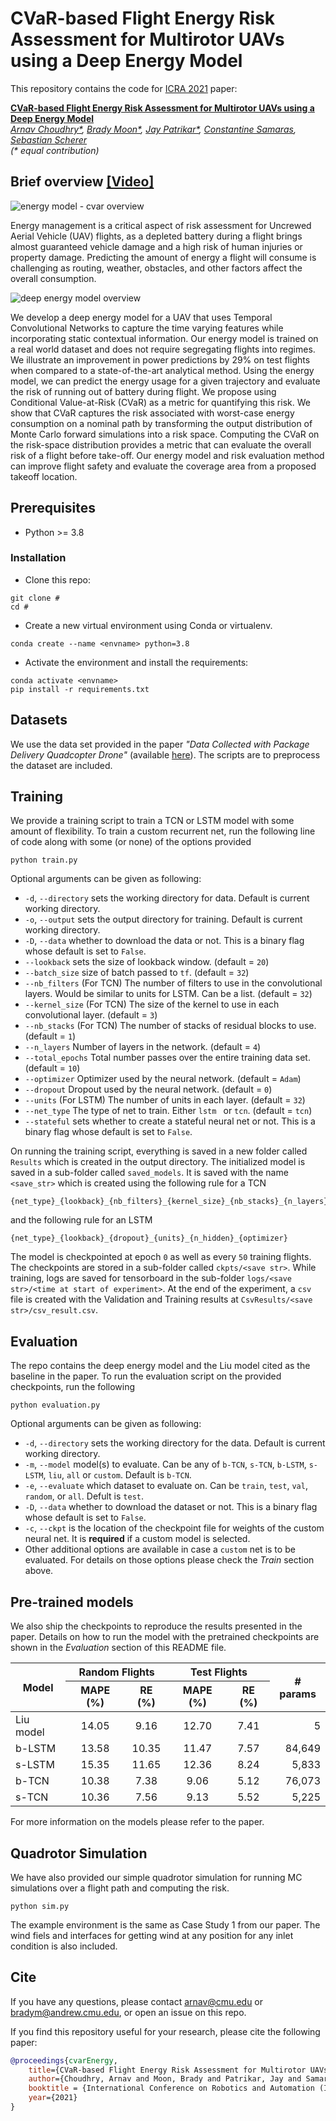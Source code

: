# CVaR-based Flight Energy Risk Assessment for Multirotor UAVs using a Deep Energy Model
This repository contains the code for [ICRA 2021](https://www.ieee-icra.org/) paper:

**<a href="#">CVaR-based Flight Energy Risk Assessment for Multirotor UAVs using a Deep Energy Model</a>**  
*<a href="https://arnav1.github.io">Arnav Choudhry\*</a>,
<a href="https://bradymoon.com">Brady Moon\*</a>,
<a href="https://jaypatrikar.me">Jay Patrikar\*</a>,
<a href="https://www.costasamaras.com">Constantine Samaras</a>,
<a href="https://www.ri.cmu.edu/ri-faculty/sebastian-scherer/">Sebastian Scherer</a><br/>
(\* equal contribution)*

## Brief overview <a href="https://youtu.be/PHXGigqilOA">[Video]</a>

![energy model - cvar overview](overview.png)
 
Energy management is a critical aspect of risk assessment for Uncrewed Aerial Vehicle (UAV) flights, as a depleted battery during a flight brings almost guaranteed vehicle damage and a high risk of human injuries or property damage. Predicting the amount of energy a flight will consume is challenging as routing, weather, obstacles, and other factors affect the overall consumption. 

![deep energy model overview](model.png)

We develop a deep energy model for a UAV that uses Temporal Convolutional Networks to capture the time varying features while incorporating static contextual information. Our energy model is trained on a real world dataset and does not require segregating flights into regimes. We illustrate an improvement in power predictions by 29% on test flights when compared to a state-of-the-art analytical method. Using the energy model, we can predict the energy usage for a given trajectory and evaluate the risk of running out of battery during flight. We propose using Conditional Value-at-Risk (CVaR) as a metric for quantifying this risk. We show that CVaR captures the risk associated with worst-case energy consumption on a nominal path by transforming the output distribution of Monte Carlo forward simulations into a risk space. Computing the CVaR on the risk-space distribution provides a metric that can evaluate the overall risk of a flight before take-off. Our energy model and risk evaluation method can improve flight safety and evaluate the coverage area from a proposed takeoff location.

## Prerequisites

* Python >= 3.8

### Installation

* Clone this repo:
```
git clone #
cd #
```

* Create a new virtual environment using Conda or virtualenv. 
```
conda create --name <envname> python=3.8
```

* Activate the environment and install the requirements:
```
conda activate <envname>
pip install -r requirements.txt
```

## Datasets
We use the data set provided in the paper *"Data Collected with Package Delivery Quadcopter Drone"* (available <a href="Data Collected with Package Delivery Quadcopter Drone">here</a>). The scripts are to preprocess the dataset are included.

## Training
We provide a training script to train a TCN or LSTM model with some amount of flexibility. To train a custom recurrent net, run the following line of code along with some (or none) of the options provided
```
python train.py
```
Optional arguments can be given as following:

- `-d`, `--directory` sets the working directory for data. Default is current working directory. 
- `-o`, `--output` sets the output directory for training. Default is current working directory. 
- `-D`, `--data` whether to download the data or not. This is a binary flag whose default is set to `False`.
- `--lookback` sets the size of lookback window. (default = `20`)
- `--batch_size` size of batch passed to `tf`. (default = `32`)
- `--nb_filters` (For TCN) The number of filters to use in the convolutional layers. Would be similar to units for LSTM. Can be a list. (default = `32`)
- `--kernel_size` (For TCN) The size of the kernel to use in each convolutional layer. (default = `3`)
- `--nb_stacks` (For TCN) The number of stacks of residual blocks to use. (default = `1`)
- `--n_layers` Number of layers in the network. (default = `4`)
- `--total_epochs` Total number passes over the entire training data set. (default = `10`)
- `--optimizer` Optimizer used by the neural network. (default = `Adam`)
- `--dropout` Dropout used by the neural network. (default = `0`)
- `--units` (For LSTM) The number of units in each layer. (default = `32`)
- `--net_type` The type of net to train. Either `lstm ` or `tcn`. (default = `tcn`)
- `--stateful` sets whether to create a stateful neural net or not. This is a binary flag whose default is set to `False`.

On running the training script, everything is saved in a new folder called `Results` which is created in the output directory. The initialized model is saved in a sub-folder called `saved_models`.  It is saved with the name `<save_str>` which is created using the following rule for a TCN
```
{net_type}_{lookback}_{nb_filters}_{kernel_size}_{nb_stacks}_{n_layers}
```
and the following rule for an LSTM
```
{net_type}_{lookback}_{dropout}_{units}_{n_hidden}_{optimizer}
```
The model is checkpointed at epoch `0` as well as every `50` training flights. The checkpoints are stored in a sub-folder called `ckpts/<save str>`. While training, logs are saved for tensorboard in the sub-folder `logs/<save str>/<time at start of experiment>`. At the end of the experiment, a `csv` file is created with the Validation and Training results at `CsvResults/<save str>/csv_result.csv`.


## Evaluation
The repo contains the deep energy model and the Liu model cited as the baseline in the paper. To run the evaluation script on the provided checkpoints, run the following
```
python evaluation.py
```
Optional arguments can be given as following:

- `-d`, `--directory` sets the working directory for the data. Default is current working directory. 
- `-m`, `--model` model(s) to evaluate. Can be any of `b-TCN`, `s-TCN`, `b-LSTM`, `s-LSTM`, `liu`, `all` or `custom`. Default is `b-TCN`.
- `-e`, `--evaluate` which dataset to evaluate on. Can be `train`, `test`, `val`, `random`, or `all`. Defult is `test`.
- `-D`, `--data` whether to download the dataset or not. This is a binary flag whose default is set to `False`.
- `-c`, `--ckpt` is the location of the checkpoint file for weights of the custom neural net. It is __required__ if a custom model is selected.
- Other additional options are available in case a `custom` net is to be evaluated. For details on those options please check the *Train* section above.

## Pre-trained models
We also ship the checkpoints to reproduce the results presented in the paper. Details on how to run the model with the pretrained checkpoints are shown in the *Evaluation* section of this README file.

<table>
    <thead>
        <tr>
            <th rowspan="2" align="center">Model</th>
            <th colspan="2" align="center">Random Flights</th>
            <th colspan="2" align="center">Test Flights</th>
            <th rowspan="2" align="center"># params</th>
        </tr>
        <tr>
            <th align="center">MAPE (%)</th>
            <th align="center">RE (%)</th>
            <th align="center">MAPE (%)</th>
            <th align="center">RE (%)</th>
        </tr>
    </thead>
    <tbody>
        <tr>
            <td>Liu model</td>
            <td align="center">14.05</td>
            <td align="center">9.16</td>
            <td align="center">12.70</td>
            <td align="center">7.41</td>
            <td align="right">5</td>
        </tr>
        <tr>
            <td>b-LSTM</td>
            <td align="center">13.58</td>
            <td align="center">10.35</td>
            <td align="center">11.47</td>
            <td align="center">7.57</td>
            <td align="right">84,649</td>
        </tr>
        <tr>
            <td>s-LSTM</td>
            <td align="center">15.35</td>
            <td align="center">11.65</td>
            <td align="center">12.36</td>
            <td align="center">8.24</td>
            <td align="right">5,833</td>
        </tr>
        <tr>
            <td>b-TCN</td>
            <td align="center">10.38</td>
            <td align="center">7.38</td>
            <td align="center">9.06</td>
            <td align="center">5.12</td>
            <td align="right">76,073</td>
        </tr>
        <tr>
            <td>s-TCN</td>
            <td align="center">10.36</td>
            <td align="center">7.56</td>
            <td align="center">9.13</td>
            <td align="center">5.52</td>
            <td align="right">5,225</td>
        </tr>
    </tbody>
</table>

For more information on the models please refer to the paper.

## Quadrotor Simulation
We have also provided our simple quadrotor simulation for running MC simulations over a flight path and computing the risk. 

```
python sim.py
```
The example environment is the same as Case Study 1 from our paper. The wind fiels and interfaces for getting wind at any position for any inlet condition is also included.

## Cite
If you have any questions, please contact [arnav@cmu.edu](mailto:arnav@cmu.edu) or 
[bradym@andrew.cmu.edu](mailto:bradym@andrew.cmu.edu), or open an issue on this repo. 

If you find this repository useful for your research, please cite the following paper:
```bibtex
@proceedings{cvarEnergy,
    title={CVaR-based Flight Energy Risk Assessment for Multirotor UAVs using a Deep Energy Model},
    author={Choudhry, Arnav and Moon, Brady and Patrikar, Jay and Samaras, Constantine and Scherer, Sebastian},
    booktitle = {International Conference on Robotics and Automation (ICRA)},
    year={2021}
}
```